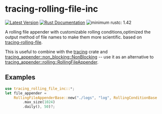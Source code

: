 # tracing-rolling-file-inc
[![Latest Version](https://img.shields.io/crates/v/tracing-rolling-file-inc.svg)](https://crates.io/crates/tracing-rolling-file-inc)
[![Rust Documentation](https://img.shields.io/badge/api-rustdoc-blue.svg)](https://docs.rs/tracing-rolling-file-inc)
![minimum rustc: 1.42](https://img.shields.io/badge/minimum%20rustc-1.42-yellowgreen?logo=rust&style=flat-square)

A rolling file appender with customizable rolling conditions,optimized the output method of file names to make them more scientific.
based on [tracing-rolling-file](https://github.com/cavivie/tracing-rolling-file).


This is useful to combine with the [tracing](https://crates.io/crates/tracing) crate and
[tracing_appender::non_blocking::NonBlocking](https://docs.rs/tracing-appender/latest/tracing_appender/non_blocking/index.html) -- use it
as an alternative to [tracing_appender::rolling::RollingFileAppender](https://docs.rs/tracing-appender/latest/tracing_appender/rolling/struct.RollingFileAppender.html).

## Examples

```rust
use tracing_rolling_file_inc::*;
let file_appender =
    RollingFileAppenderBase::new("./logs", "log", RollingConditionBase::new()
        .max_size(1024)
        .daily(), 50)?;
```
